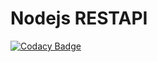 # Nodejs RESTAPI

[![Codacy Badge](https://api.codacy.com/project/badge/Grade/22b6cf001af8440dbbdaae2189172ee7)](https://app.codacy.com/app/HyperProgrammerEast/nodeserver?utm_source=github.com&utm_medium=referral&utm_content=HyperProgrammerEast/nodeserver&utm_campaign=Badge_Grade_Dashboard)
